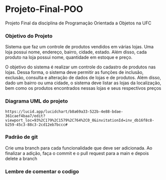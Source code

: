 # Projeto-Final-POO
Projeto Final da disciplina de Programação Orientada a Objetos na UFC

### Objetivo do Projeto

Sistema que faz um controle de produtos vendidos em várias lojas. Uma loja possui
nome, endereço, bairro, cidade, estado. Além disso, cada produto na loja possui
nome, quantidade em estoque e preço.

O objetivo do sistema é realizar um controle do cadastro de produtos nas lojas.
Dessa forma, o sistema deve permitir as funções de inclusão, exclusão, consulta e
alteração de dados de lojas e de produtos. Além disso, dado um bairro ou uma
cidade, o sistema deve listar as lojas da localização, bem como os produtos
encontrados nessas lojas e seus respectivos preços

### Diagrama UML do projeto

```
https://lucid.app/lucidchart/b8a69a33-522b-4e88-bdae-361caef4baa7/edit?viewport_loc=93%2C179%2C1579%2C764%2C0_0&invitationId=inv_db16f8c8-b259-45c3-88c3-2cd12eb7bccc#
```
### Padrão de git

Crie uma branch para cada funcionalidade que deve ser adicionada. Ao finalizar a adição, faça o commit e o pull request para a main e depois delete a branch

### Lembre de comentar o codigo
